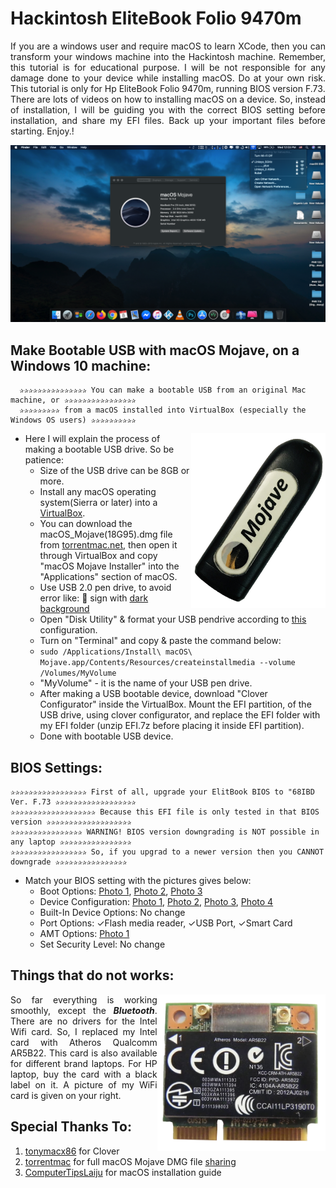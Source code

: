 # Hackintosh EliteBook Folio 9470m
<p align="justify" > 
If you are a windows user and require macOS to learn XCode, then you can transform your windows machine into the Hackintosh machine. Remember, this tutorial is for educational purpose. I will be not responsible for any damage done to your device while installing macOS. Do at your own risk. This tutorial is only for Hp EliteBook Folio 9470m, running BIOS version F.73.
<br>There are lots of videos on how to installing macOS on a device. So, instead of installation, I will be guiding you with the correct BIOS setting before installation, and share my EFI files. Back up your important files before starting. Enjoy.!
</p>
<p align="center"><img src="images/screen_shot.png"></p>

## Make Bootable USB with macOS Mojave, on a Windows 10 machine:
```
  ✰✰✰✰✰✰✰✰✰✰✰✰✰✰✰ You can make a bootable USB from an original Mac machine, or ✰✰✰✰✰✰✰✰✰✰✰✰✰✰✰✰
  ✰✰✰✰✰✰✰✰✰ from a macOS installed into VirtualBox (especially the Windows OS users) ✰✰✰✰✰✰✰✰✰✰
  ```
<img align="right" src="images/mojave.jpg" height="280"></img>
- Here I will explain the process of making a bootable USB drive. So be patience:
  - Size of the USB drive can be 8GB or more.
  - Install any macOS operating system(Sierra or later) into a [VirtualBox](https://www.youtube.com/watch?v=qdR3T2jKucE).
  - You can download the macOS_Mojave(18G95).dmg file from [torrentmac.net](https://www.torrentmac.net/macos-mojave-10-14-6-18g95/), then open it through VirtualBox and copy "macOS Mojave Installer" into the "Applications" section of macOS.
  - Use USB 2.0 pen drive, to avoid error like: 🚫  sign with [dark background](https://github.com/md-siam/Hackintosh_EliteBook_Folio_9470m/blob/master/images/USB_Disconnected.jpg)
  - Open "Disk Utility" & format your USB pendrive according to [this](https://github.com/md-siam/Hackintosh_EliteBook_Folio_9470m/blob/master/images/USB_Formatting.png) configuration.
  - Turn on "Terminal" and copy & paste the command below:
  - ```sudo /Applications/Install\ macOS\ Mojave.app/Contents/Resources/createinstallmedia --volume /Volumes/MyVolume```
  - "MyVolume" - it is the name of your USB pen drive.
  - After making a USB bootable device, download "Clover Configurator" inside the VirtualBox. Mount the EFI partition, of the USB drive, using clover configurator, and replace the EFI folder with my EFI folder (unzip EFI.7z before placing it inside EFI partition).
  - Done with bootable USB device.


## BIOS Settings:
  ```
  ✰✰✰✰✰✰✰✰✰✰✰✰✰✰✰✰✰ First of all, upgrade your ElitBook BIOS to "68IBD Ver. F.73 ✰✰✰✰✰✰✰✰✰✰✰✰✰✰✰✰✰✰
  ✰✰✰✰✰✰✰✰✰✰✰✰✰✰✰✰✰✰✰ Because this EFI file is only tested in that BIOS version ✰✰✰✰✰✰✰✰✰✰✰✰✰✰✰✰✰✰✰
  ✰✰✰✰✰✰✰✰✰✰✰✰✰✰✰✰ WARNING! BIOS version downgrading is NOT possible in any laptop ✰✰✰✰✰✰✰✰✰✰✰✰✰✰✰✰
  ✰✰✰✰✰✰✰✰✰✰✰✰✰✰✰✰✰ So, if you upgrad to a newer version then you CANNOT downgrade ✰✰✰✰✰✰✰✰✰✰✰✰✰✰✰✰
  ```
  
- Match your BIOS setting with the pictures gives below:
  - Boot Options: [Photo 1](https://github.com/md-siam/Hackintosh_EliteBook_Folio_9470m/blob/master/images/Boot_Options/IMG_1393.JPG), [Photo 2](https://github.com/md-siam/Hackintosh_EliteBook_Folio_9470m/blob/master/images/Boot_Options/IMG_1394.JPG), [Photo 3](https://github.com/md-siam/Hackintosh_EliteBook_Folio_9470m/blob/master/images/Boot_Options/IMG_1395.JPG)
  - Device Configuration: [Photo 1](https://github.com/md-siam/Hackintosh_EliteBook_Folio_9470m/blob/master/images/Device_Configurations/IMG_1396.JPG), [Photo 2](https://github.com/md-siam/Hackintosh_EliteBook_Folio_9470m/blob/master/images/Device_Configurations/IMG_1397.JPG), [Photo 3](https://github.com/md-siam/Hackintosh_EliteBook_Folio_9470m/blob/master/images/Device_Configurations/IMG_1398.JPG), [Photo 4](https://github.com/md-siam/Hackintosh_EliteBook_Folio_9470m/blob/master/images/Device_Configurations/IMG_1399.JPG)
  - Built-In Device Options: No change
  - Port Options: ✓Flash media reader, ✓USB Port, ✓Smart Card
  - AMT Options: [Photo 1](https://github.com/md-siam/Hackintosh_EliteBook_Folio_9470m/blob/master/images/AMT_Options/IMG_1401.JPG)
  - Set Security Level: No change

## Things that do not works:
<img align="right" src="images/IMG_1404.png" height="250">
<p align="justify" >
So far everything is working smoothly, except the <i><b>Bluetooth</b></i>. There are no drivers for the Intel Wifi card. So, I replaced my Intel card with Atheros Qualcomm AR5B22. This card is also available for different brand laptops. For HP laptop, buy the card with a black label on it. A picture of my WiFi card is given on your right.
</p>

## Special Thanks To:
1. [tonymacx86](https://www.tonymacx86.com) for Clover
2. [torrentmac](https://www.torrentmac.net) for full macOS Mojave DMG file [sharing](https://www.geekrar.com/download-macos-mojave-dmg-file-direct-links/)
3. [ComputerTipsLaiju](https://www.youtube.com/watch?v=57aA8e9YQSg&t=66s) for macOS installation guide
